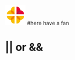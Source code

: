![img](https://github.com/studendzhoujun/abc/blob/master/src/images/loading-1.gif)
#here have a fan
# || or &&
